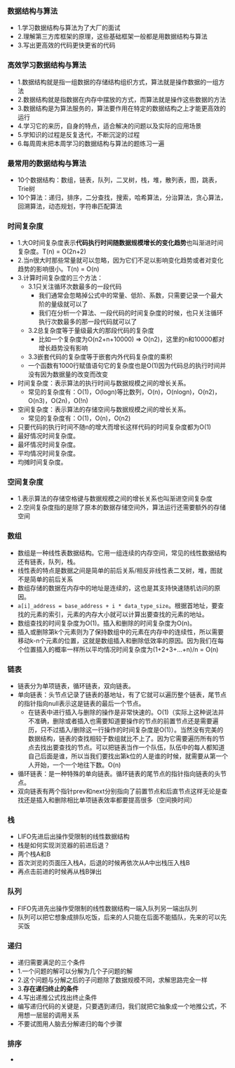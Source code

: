 ### 数据结构与算法
- 1.学习数据结构与算法为了大厂的面试
- 2.理解第三方库框架的原理，这些基础框架一般都是用数据结构与算法
- 3.写出更高效的代码更快更省的代码
### 高效学习数据结构与算法
- 1.数据结构就是指一组数据的存储结构组织方式，算法就是操作数据的一组方法
- 2.数据结构就是指数据在内存中摆放的方式，而算法就是操作这些数据的方法
- 3.数据结构是为算法服务的，算法要作用在特定的数据结构之上才能更高效的运行
- 4.学习它的来历，自身的特点，适合解决的问题以及实际的应用场景
- 5.学知识的过程是反复迭代，不断沉淀的过程
- 6.每周周末把本周学习的数据结构与算法的题练习一遍
### 最常用的数据结构与算法
- 10个数据结构：数组，链表，队列，二叉树，栈，堆，散列表，图，跳表，Trie树
- 10个算法：递归，排序，二分查找，搜索，哈希算法，分治算法，贪心算法，回溯算法，动态规划，字符串匹配算法
### 时间复杂度
- 1.大O时间复杂度表示**代码执行时间随数据规模增长的变化趋势**也叫渐进时间复杂度。T(n) = O(2n+2)
- 2.当n很大时那些常量就可以忽略，因为它们不足以影响变化趋势或者对变化趋势的影响很小。T(n) = O(n)
- 3.计算时间复杂度的三个方法：
  - 3.1只关注循环次数最多的一段代码
    - 我们通常会忽略掉公式中的常量、低阶、系数，只需要记录一个最大阶的量级就可以了
    - 我们在分析一个算法、一段代码的时间复杂度的时候，也只关注循环执行次数最多的那一段代码就可以了
  - 3.2总复杂度等于量级最大的那段代码的复杂度
    - 比如一个复杂度为O(n2+n+10000) => O(n2)，这里的n和10000都对增长趋势没有影响
  - 3.3嵌套代码的复杂度等于嵌套内外代码复杂度的乘积
  - 一个函数有1000行赋值语句它的复杂度也是O(1)因为代码总的执行时间并没有因为数据量的改变而改变
- 时间复杂度：表示算法的执行时间与数据规模之间的增长关系。
  - 常见的复杂度有：O(1)，O(logn)等比数列，O(n)，O(nlogn)，O(n2)，O(n3)，O(2n)，O(!n)
- 空间复杂度：表示算法的存储空间与数据规模之间的增长关系。
  - 常见的复杂度有：O(1)，O(n)，O(n2)
- 只要代码的执行时间不随n的增大而增长这样代码的时间复杂度都为O(1)
- 最好情况时间复杂度。
- 最坏情况时间复杂度。
- 平均情况时间复杂度。
- 均摊时间复杂度。
### 空间复杂度
- 1.表示算法的存储空格键与数据规模之间的增长关系也叫渐进空间复杂度
- 2.空间复杂度指的是除了原本的数据存储空间外，算法运行还需要额外的存储空间
### 数组
- 数组是一种线性表数据结构。它用一组连续的内存空间，常见的线性数据结构还有链表，队列，栈。
- 线性表的特点是数据之间是简单的前后关系/相反非线性表二叉树，堆，图就不是简单的前后关系
- 数组存储的数据在内存中的地址是连续的，这也是其支持快速随机访问的原因。
- `a[i]_address = base_address + i * data_type_size`。根据首地址，要查找的元素的索引，元素的内存大小就可以计算出要查找的元素的地址。
- 数组查找的时间复杂度为O(1)。插入和删除的时间复杂度为O(n)。
- 插入或删除第k个元素则为了保持数组中的元素在内存中的连续性，所以需要移动k-n个元素的位置，这就是数组插入和删除低效率的原因。因为我们在每个位置插入的概率一样所以平均情况时间复杂度为(1+2+3+...+n)/n = O(n)
### 链表
- 链表分为单项链表，循环链表，双向链表。
- 单向链表：头节点记录了链表的基地址，有了它就可以遍历整个链表，尾节点的指针指向null表示这是链表的最后一个节点。
  - 在链表中进行插入与删除的操作是非常快速的。O(1)（实际上这种说法并不准确，删除或者插入也需要知道要操作的节点的前置节点还是需要遍历，只不过插入/删除这一行操作的时间复杂度是O(1)）。当然没有完美的数据结构，链表的查找相较于数组就比不上了。因为它需要遍历所有的节点去找出要查找的节点。可以把链表当作一个队伍，队伍中的每人都知道自己后面是谁，所以当我们要找出第k位的人是谁的时候，就需要从第一个人开始，一个一个地往下数。O(n)
- 循环链表：是一种特殊的单向链表。循环链表的尾节点的指针指向链表的头节点。
- 双向链表有两个指针prev和next分别指向了前置节点和后直节点这样无论是查找还是插入和删除相比单项链表效率都要提高很多（空间换时间）
### 栈
- LIFO先进后出操作受限制的线性数据结构
- 栈是如何实现浏览器的前进后退？
- 两个栈A和B
- 首次浏览的页面压入栈A，后退的时候再依次从A中出栈压入栈B
- 再点击前进的时候再从栈B弹出
### 队列
- FIFO先进先出操作受限制的线性数据结构一端入队列另一端出队列
- 队列可以把它想象成排队吃饭，后来的人只能在后面不能插队，先来的可以先买饭
### 递归
- 递归需要满足的三个条件
- 1.一个问题的解可以分解为几个子问题的解
- 2.这个问题与分解之后的子问题除了数据规模不同，求解思路完全一样
- 3.**存在递归终止的条件**
- 4.写出递推公式找出终止条件
- 编写递归代码的关键是，只要遇到递归，我们就把它抽象成一个地推公式，不用想一层层的调用关系
- 不要试图用人脑去分解递归的每个步骤
### 排序
- 